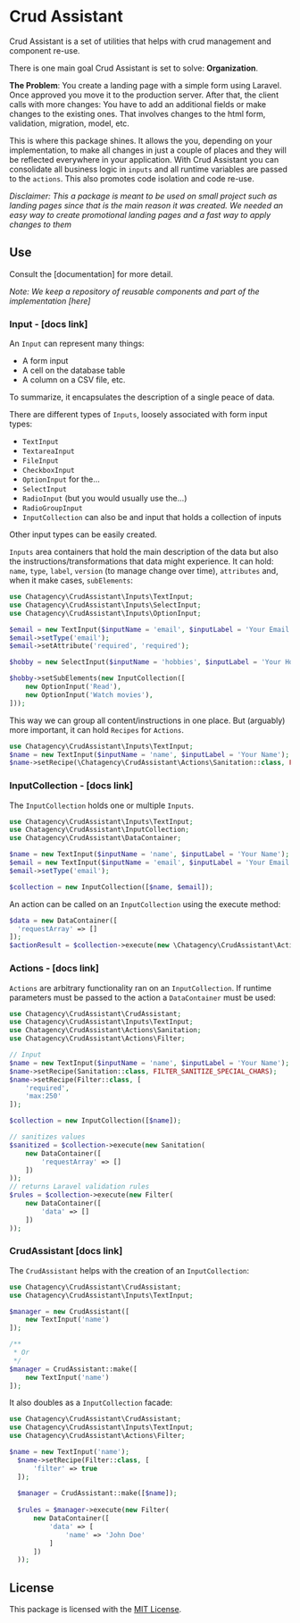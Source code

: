 # Crud Assistant

Crud Assistant is a set of utilities that helps with crud management and component re-use. 

There is one main goal Crud Assistant is set to solve: **Organization**.

**The Problem**: You create a landing page with a simple form using Laravel. Once approved you move it to the production server. After that, the client calls with more changes: You have to add an additional fields or make changes to the existing ones. That involves changes to the html form, validation, migration, model, etc. 

This is where this package shines. It allows the you, depending on your implementation, to make all changes in just a couple of places and they will be reflected everywhere in your application. With Crud Assistant you can consolidate all business logic in `inputs` and all runtime variables are passed to the `actions`. This also promotes code isolation and code re-use.

*Disclaimer: This a package is meant to be used on small project such as landing pages since that is the main reason it was created. We needed an easy way to create promotional landing pages and a fast way to apply changes to them*

## Use

Consult the [documentation] for more detail.

*Note: We keep a repository of reusable components and part of the implementation [here]*


### Input - [docs link]

An `Input` can represent many things:

- A form input
- A cell on the database table
- A column on a CSV file, etc.

To summarize, it encapsulates the description of a single peace of data.

There are different types of `Inputs`, loosely associated with form input types:

- `TextInput`
- `TextareaInput`
- `FileInput`
- `CheckboxInput`
- `OptionInput` for the...                                                                                             
- `SelectInput`
- `RadioInput` (but you would usually use the...)
- `RadioGroupInput`
- `InputCollection` can also be and input that holds a collection of inputs

Other input types can be easily created.

`Inputs` area containers that hold the main description of the data but also the instructions/transformations that data might experience. It can hold: `name`, `type`, `label`, `version` (to manage change over time), `attributes` and, when it make cases,  `subElements`:

```php
use Chatagency\CrudAssistant\Inputs\TextInput;
use Chatagency\CrudAssistant\Inputs\SelectInput;
use Chatagency\CrudAssistant\Inputs\OptionInput;

$email = new TextInput($inputName = 'email', $inputLabel = 'Your Email', $inputVersion = 1);
$email->setType('email');
$email->setAttribute('required', 'required');

$hobby = new SelectInput($inputName = 'hobbies', $inputLabel = 'Your Hobbies', $inputVersion = 1);

$hobby->setSubElements(new InputCollection([
    new OptionInput('Read'),
    new OptionInput('Watch movies'),
]));
```
This way we can group all content/instructions in one place. But (arguably) more important, it can hold `Recipes` for `Actions`.

```php
use Chatagency\CrudAssistant\Inputs\TextInput;
$name = new TextInput($inputName = 'name', $inputLabel = 'Your Name');
$name->setRecipe(\Chatagency\CrudAssistant\Actions\Sanitation::class, FILTER_SANITIZE_SPECIAL_CHARS);
```

### InputCollection - [docs link]

The `InputCollection` holds one or multiple `Inputs`.

```php
use Chatagency\CrudAssistant\Inputs\TextInput;
use Chatagency\CrudAssistant\InputCollection;
use Chatagency\CrudAssistant\DataContainer;

$name = new TextInput($inputName = 'name', $inputLabel = 'Your Name');
$email = new TextInput($inputName = 'email', $inputLabel = 'Your Email', $inputVersion = 1);
$email->setType('email');

$collection = new InputCollection([$name, $email]);
```
An action can be called on an `InputCollection` using the execute method:

```php
$data = new DataContainer([
  'requestArray' => []
]);
$actionResult = $collection->execute(new \Chatagency\CrudAssistant\Actions\Sanitation($data));
```

### Actions - [docs link]

`Actions` are arbitrary functionality ran on an `InputCollection`. If runtime parameters must be passed to the action a `DataContainer` must be used:

```php
use Chatagency\CrudAssistant\CrudAssistant;
use Chatagency\CrudAssistant\Inputs\TextInput;
use Chatagency\CrudAssistant\Actions\Sanitation;
use Chatagency\CrudAssistant\Actions\Filter;

// Input
$name = new TextInput($inputName = 'name', $inputLabel = 'Your Name');
$name->setRecipe(Sanitation::class, FILTER_SANITIZE_SPECIAL_CHARS);
$name->setRecipe(Filter::class, [
    'required',
    'max:250'
]);

$collection = new InputCollection([$name]);

// sanitizes values
$sanitized = $collection->execute(new Sanitation(
    new DataContainer([
        'requestArray' => []
    ])
));
// returns Laravel validation rules
$rules = $collection->execute(new Filter(
    new DataContainer([
        'data' => []
    ])
));
```

### CrudAssistant [docs link]

The `CrudAssistant` helps with the creation of an `InputCollection`:

```php
use Chatagency\CrudAssistant\CrudAssistant;
use Chatagency\CrudAssistant\Inputs\TextInput;

$manager = new CrudAssistant([
    new TextInput('name')
]);

/**
 * Or
 */
$manager = CrudAssistant::make([
    new TextInput('name')
]);

```
It also doubles as a `InputCollection` facade:

```php
use Chatagency\CrudAssistant\CrudAssistant;
use Chatagency\CrudAssistant\Inputs\TextInput;
use Chatagency\CrudAssistant\Actions\Filter;

$name = new TextInput('name');
  $name->setRecipe(Filter::class, [
      'filter' => true
  ]);
  
  $manager = CrudAssistant::make([$name]);
  
  $rules = $manager->execute(new Filter(
      new DataContainer([
          'data' => [
              'name' => 'John Doe'
          ]
      ])
  ));
```

## License
This package is licensed with the [MIT License](https://choosealicense.com/licenses/mit/#).